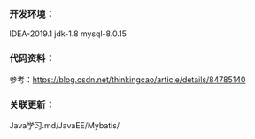

### 开发环境：
IDEA-2019.1
jdk-1.8
mysql-8.0.15


### 代码资料：
参考：https://blog.csdn.net/thinkingcao/article/details/84785140


### 关联更新：
Java学习.md/JavaEE/Mybatis/

